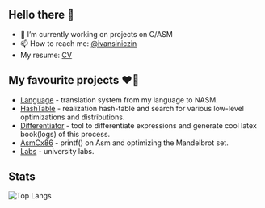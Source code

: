 ## Hello there 👋

- 🔭 I’m currently working on projects on C/ASM
- 📫 How to reach me: [@ivansiniczin](https://t.me/ivansiniczin)
- My resume: [CV](https://github.com/khmelnitskiianton/khmelnitskiianton/blob/main/CV.pdf)

## My favourite projects ❤️‍🔥
+ [Language](https://github.com/khmelnitskiianton/Language)             - translation system from my language to NASM.
+ [HashTable](https://github.com/khmelnitskiianton/HashTable)           - realization hash-table and search for various low-level optimizations and distributions.
+ [Differentiator](https://github.com/khmelnitskiianton/Differentiator) - tool to differentiate expressions and generate cool latex book(logs) of this process.
+ [AsmCx86](https://github.com/khmelnitskiianton/AsmCx86)               - printf() on Asm and optimizing the Mandelbrot set.
+ [Labs](https://github.com/khmelnitskiianton/Labs)                     - university labs.

## Stats
![Top Langs](https://github-readme-stats.vercel.app/api/top-langs/?username=khmelnitskiianton&hide=html,scss,stylus,blade,jupyter%20notebook,dockerfile,typescript,tex&theme=tokyonight&show_icons=true&langs_count=7)
